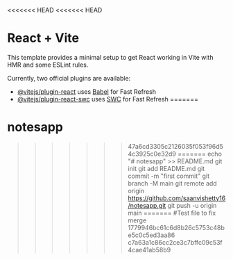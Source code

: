 <<<<<<< HEAD
<<<<<<< HEAD
# React + Vite

This template provides a minimal setup to get React working in Vite with HMR and some ESLint rules.

Currently, two official plugins are available:

- [@vitejs/plugin-react](https://github.com/vitejs/vite-plugin-react/blob/main/packages/plugin-react/README.md) uses [Babel](https://babeljs.io/) for Fast Refresh
- [@vitejs/plugin-react-swc](https://github.com/vitejs/vite-plugin-react-swc) uses [SWC](https://swc.rs/) for Fast Refresh
=======
# notesapp
>>>>>>> 47a6cd3305c2126035f053f96d54c3925c0e32d9
=======
echo "# notesapp" >> README.md
git init
git add README.md
git commit -m "first commit"
git branch -M main
git remote add origin https://github.com/saanvishetty16/notesapp.git
git push -u origin main
=======
#Test file to fix merge
>>>>>>> 1779946bc61c6d8b26c5753c48be5c0c5ed3aa86
>>>>>>> c7a63a1c86cc2ce3c7bffc09c53f4cae41ab58b9
